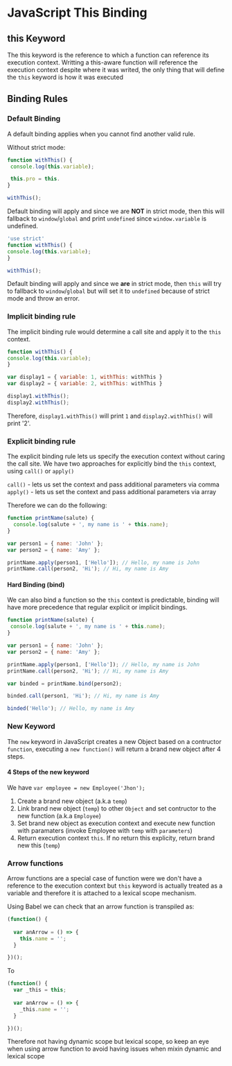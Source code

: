 # JavaScript This Binding

## this Keyword

The this keyword is the reference to which a function can reference its execution context. Writting a this-aware function will reference the execution context despite where it was writed, the only thing that will define the `this` keyword is how it was executed

## Binding Rules

### Default Binding

A default binding applies when you cannot find another valid rule.

Without strict mode:

 ```JavaScript
function withThis() {
  console.log(this.variable);

  this.pro = this.
}

withThis();
 ```

 Default binding will apply and since we are **NOT** in strict mode, then this will fallback to `window`/`global` and print `undefined` since `window.variable` is undefined.

  ```JavaScript
'use strict'
function withThis() {
  console.log(this.variable);
}

withThis();
 ```

 Default binding will apply and since we **are** in strict mode, then `this` will try to fallback to `window`/`global` but will set it to `undefined` because of strict mode and throw an error.

 ### Implicit binding rule

 The implicit binding rule would determine a call site and apply it to the `this` context.

  ```JavaScript
function withThis() {
  console.log(this.variable);
}

var display1 = { variable: 1, withThis: withThis }
var display2 = { variable: 2, withThis: withThis }

display1.withThis();
display2.withThis();
 ```

 Therefore, `display1.withThis()` will print `1` and `display2.withThis()` will print '2'.

 ### Explicit binding rule

 The explicit binding rule lets us specify the execution context without caring the call site. We have two approaches for explicitly bind the `this` context, using `call()` or `apply()`

 `call()` - lets us set the context and pass additional parameters via comma
 `apply()` - lets us set the context and pass additional parameters via array

 Therefore we can do the following:

 ```JavaScript
 function printName(salute) {
   console.log(salute + ', my name is ' + this.name);
 }

 var person1 = { name: 'John' };
 var person2 = { name: 'Amy' };

 printName.apply(person1, ['Hello']); // Hello, my name is John
 printName.call(person2, 'Hi'); // Hi, my name is Amy
 ```

 #### Hard Binding (bind)

 We can also bind a function so the `this` context is predictable, binding will have more precedence that regular explicit or implicit bindings.

  ```JavaScript
 function printName(salute) {
   console.log(salute + ', my name is ' + this.name);
 }

 var person1 = { name: 'John' };
 var person2 = { name: 'Amy' };

 printName.apply(person1, ['Hello']); // Hello, my name is John
 printName.call(person2, 'Hi'); // Hi, my name is Amy

 var binded = printName.bind(person2);

 binded.call(person1, 'Hi'); // Hi, my name is Amy

 binded('Hello'); // Hello, my name is Amy
 ```

 ### New Keyword

 The `new` keyword in JavaScript creates a new Object based on a contructor `function`, executing a `new function()` will return a brand new object after 4 steps.

 #### 4 Steps of the new keyword

 We have `var employee = new Employee('Jhon');`

1. Create a brand new object (a.k.a `temp`)
2. Link brand new object (`temp`) to other `Object` and set contructor to the new function (a.k.a `Employee`)
3. Set brand new object as execution context and execute new function with paramaters (invoke Employee with `temp` with `parameters`)
4. Return execution context `this`. If no return this explicity, return brand new this (`temp`)

### Arrow functions

Arrow functions are a special case of function were we don't have a reference to the execution context but `this` keyword is actually treated as a variable and therefore it is attached to a lexical scope mechanism.

Using Babel we can check that an arrow function is transpiled as:

```JavaScript
(function() {
  
  var anArrow = () => {
    this.name = '';
  }

})();
```

To 

```JavaScript
(function() {
  var _this = this;
  
  var anArrow = () => {
    _this.name = '';
  }

})();
```

Therefore not having dynamic scope but lexical scope, so keep an eye when using arrow function to avoid having issues when mixin dynamic and lexical scope
